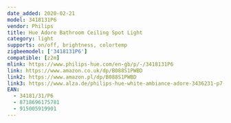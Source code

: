 ```yaml
---
date_added: 2020-02-21
model: 3418131P6
vendor: Philips
title: Hue Adore Bathroom Ceiling Spot Light
category: light
supports: on/off, brightness, colortemp
zigbeemodel: ['3418131P6']
compatible: [z2m]
mlink: https://www.philips-hue.com/en-gb/p/-/3418131P6
link: https://www.amazon.co.uk/dp/B088S1PWBD
link2: https://www.amazon.pl/dp/B088S1PWBD
link3: https://www.alza.de/philips-hue-white-ambiance-adore-3436231-p7-d5375463.htm
EAN: 
  - 34181/31/P6
  - 8718696175781
  - 915005919901
---
```

